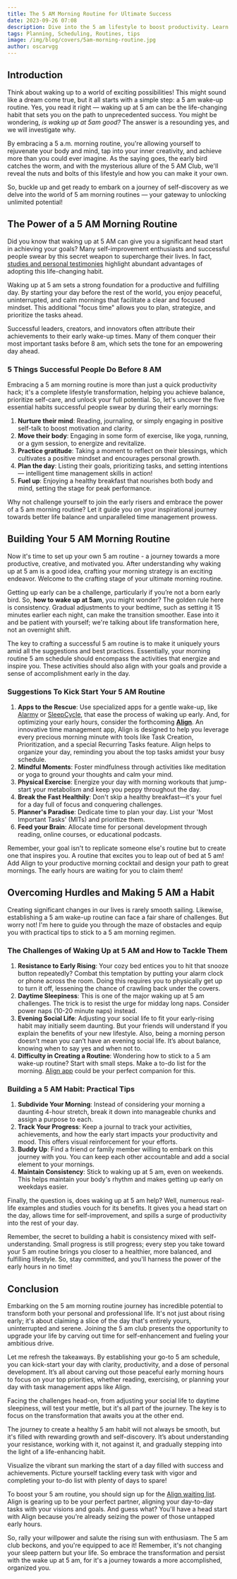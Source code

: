 ```yaml
---
title: The 5 AM Morning Routine for Ultimate Success
date: 2023-09-26 07:08
description: Dive into the 5 am lifestyle to boost productivity. Learn how to tackle challenges, build habits, and ace your morning routine with Align.
tags: Planning, Scheduling, Routines, tips
image: /img/blog/covers/5am-morning-routine.jpg
author: oscarvgg
---
```


## Introduction

Think about waking up to a world of exciting possibilities! This might sound like a dream come true, but it all starts with a simple step: a 5 am wake-up routine. Yes, you read it right — waking up at 5 am can be the life-changing habit that sets you on the path to unprecedented success. You might be wondering, *is waking up at 5am good?* The answer is a resounding yes, and we will investigate why.

By embracing a 5 a.m. morning routine, you're allowing yourself to rejuvenate your body and mind, tap into your inner creativity, and achieve more than you could ever imagine. As the saying goes, the early bird catches the worm, and with the mysterious allure of the 5 AM Club, we'll reveal the nuts and bolts of this lifestyle and how you can make it your own.

So, buckle up and get ready to embark on a journey of self-discovery as we delve into the world of 5 am morning routines — your gateway to unlocking unlimited potential!

## The Power of a 5 AM Morning Routine

Did you know that waking up at 5 AM can give you a significant head start in achieving your goals? Many self-improvement enthusiasts and successful people swear by this secret weapon to supercharge their lives. In fact, [studies and personal testimonies](https://www.msn.com/en-us/health/wellness/20-surprising-benefits-of-waking-up-at-5-am/ss-AA17ItX7#image=1) highlight abundant advantages of adopting this life-changing habit.

Waking up at 5 am sets a strong foundation for a productive and fulfilling day. By starting your day before the rest of the world, you enjoy peaceful, uninterrupted, and calm mornings that facilitate a clear and focused mindset. This additional "focus time" allows you to plan, strategize, and prioritize the tasks ahead.

Successful leaders, creators, and innovators often attribute their achievements to their early wake-up times. Many of them conquer their most important tasks before 8 am, which sets the tone for an empowering day ahead.

### 5 Things Successful People Do Before 8 AM

Embracing a 5 am morning routine is more than just a quick productivity hack; it's a complete lifestyle transformation, helping you achieve balance, prioritize self-care, and unlock your full potential. So, let's uncover the five essential habits successful people swear by during their early mornings:

1. **Nurture their mind**: Reading, journaling, or simply engaging in positive self-talk to boost motivation and clarity.
2. **Move their body**: Engaging in some form of exercise, like yoga, running, or a gym session, to energize and revitalize.
3. **Practice gratitude**: Taking a moment to reflect on their blessings, which cultivates a positive mindset and encourages personal growth.
4. **Plan the day**: Listing their goals, prioritizing tasks, and setting intentions — intelligent time management skills in action!
5. **Fuel up**: Enjoying a healthy breakfast that nourishes both body and mind, setting the stage for peak performance.

Why not challenge yourself to join the early risers and embrace the power of a 5 am morning routine? Let it guide you on your inspirational journey towards better life balance and unparalleled time management prowess.

## Building Your 5 AM Morning Routine

Now it's time to set up your own 5 am routine - a journey towards a more productive, creative, and motivated you. After understanding why waking up at 5 am is a good idea, crafting your morning strategy is an exciting endeavor. Welcome to the crafting stage of your ultimate morning routine.

Getting up early can be a challenge, particularly if you’re not a born early bird. So, **how to wake up at 5am**, you might wonder? The golden rule here is consistency. Gradual adjustments to your bedtime, such as setting it 15 minutes earlier each night, can make the transition smoother. Ease into it and be patient with yourself; we're talking about life transformation here, not an overnight shift.

The key to crafting a successful 5 am routine is to make it uniquely yours amid all the suggestions and best practices. Essentially, your morning routine 5 am schedule should encompass the activities that energize and inspire you. These activities should also align with your goals and provide a sense of accomplishment early in the day.

### Suggestions To Kick Start Your 5 AM Routine

1.  **Apps to the Rescue**: Use specialized apps for a gentle wake-up, like [Alarmy](https://alar.my) or [SleepCycle](https://www.sleepcycle.com), that ease the process of waking up early. And, for optimizing your early hours, consider the forthcoming **[Align](/)**. An innovative time management app, Align is designed to help you leverage every precious morning minute with tools like Task Creation, Prioritization, and a special Recurring Tasks feature. Align helps to organize your day, reminding you about the top tasks amidst your busy schedule.
2.  **Mindful Moments**: Foster mindfulness through activities like meditation or yoga to ground your thoughts and calm your mind.
3.  **Physical Exercise**: Energize your day with morning workouts that jump-start your metabolism and keep you peppy throughout the day.
4.  **Break the Fast Healthily**: Don't skip a healthy breakfast—it's your fuel for a day full of focus and conquering challenges.
5.  **Planner's Paradise**: Dedicate time to plan your day. List your 'Most Important Tasks' (MITs) and prioritize them.
6.  **Feed your Brain**: Allocate time for personal development through reading, online courses, or educational podcasts.

Remember, your goal isn't to replicate someone else's routine but to create one that inspires you. A routine that excites you to leap out of bed at 5 am! Add Align to your productive morning cocktail and design your path to great mornings. The early hours are waiting for you to claim them!

## Overcoming Hurdles and Making 5 AM a Habit

Creating significant changes in our lives is rarely smooth sailing. Likewise, establishing a 5 am wake-up routine can face a fair share of challenges. But worry not! I'm here to guide you through the maze of obstacles and equip you with practical tips to stick to a 5 am morning regimen.

### The Challenges of Waking Up at 5 AM and How to Tackle Them

1.  **Resistance to Early Rising**: Your cozy bed entices you to hit that snooze button repeatedly? Combat this temptation by putting your alarm clock or phone across the room. Doing this requires you to physically get up to turn it off, lessening the chance of crawling back under the covers.
2.  **Daytime Sleepiness**: This is one of the major waking up at 5 am challenges. The trick is to resist the urge for midday long naps. Consider power naps (10-20 minute naps) instead.
3.  **Evening Social Life**: Adjusting your social life to fit your early-rising habit may initially seem daunting. But your friends will understand if you explain the benefits of your new lifestyle. Also, being a morning person doesn’t mean you can’t have an evening social life. It’s about balance, knowing when to say yes and when not to.
4.  **Difficulty in Creating a Routine**: Wondering how to stick to a 5 am wake-up routine? Start with small steps. Make a to-do list for the morning. [Align app](/) could be your perfect companion for this.

### Building a 5 AM Habit: Practical Tips

1.  **Subdivide Your Morning**: Instead of considering your morning a daunting 4-hour stretch, break it down into manageable chunks and assign a purpose to each.
2.  **Track Your Progress**: Keep a journal to track your activities, achievements, and how the early start impacts your productivity and mood. This offers visual reinforcement for your efforts.
3.  **Buddy Up**: Find a friend or family member willing to embark on this journey with you. You can keep each other accountable and add a social element to your mornings.
4.  **Maintain Consistency**: Stick to waking up at 5 am, even on weekends. This helps maintain your body's rhythm and makes getting up early on weekdays easier.

Finally, the question is, does waking up at 5 am help? Well, numerous real-life examples and studies vouch for its benefits. It gives you a head start on the day, allows time for self-improvement, and spills a surge of productivity into the rest of your day.

Remember, the secret to building a habit is consistency mixed with self-understanding. Small progress is still progress; every step you take toward your 5 am routine brings you closer to a healthier, more balanced, and fulfilling lifestyle. So, stay committed, and you'll harness the power of the early hours in no time!

## Conclusion

Embarking on the 5 am morning routine journey has incredible potential to transform both your personal and professional life. It's not just about rising early; it's about claiming a slice of the day that's entirely yours, uninterrupted and serene. Joining the 5 am club presents the opportunity to upgrade your life by carving out time for self-enhancement and fueling your ambitious drive.

Let me refresh the takeaways. By establishing your go-to 5 am schedule, you can kick-start your day with clarity, productivity, and a dose of personal development. It’s all about carving out those peaceful early morning hours to focus on your top priorities, whether reading, exercising, or planning your day with task management apps like Align.

Facing the challenges head-on, from adjusting your social life to daytime sleepiness, will test your mettle, but it's all part of the journey. The key is to focus on the transformation that awaits you at the other end.

The journey to create a healthy 5 am habit will not always be smooth, but it's filled with rewarding growth and self-discovery. It’s about understanding your resistance, working with it, not against it, and gradually stepping into the light of a life-enhancing habit.

Visualize the vibrant sun marking the start of a day filled with success and achievements. Picture yourself tackling every task with vigor and completing your to-do list with plenty of days to spare!

To boost your 5 am routine, you should sign up for the [Align waiting list](#waiting-list). Align is gearing up to be your perfect partner, aligning your day-to-day tasks with your visions and goals. And guess what? You'll have a head start with Align because you're already seizing the power of those untapped early hours.

So, rally your willpower and salute the rising sun with enthusiasm. The 5 am club beckons, and you're equipped to ace it! Remember, it's not changing your sleep pattern but your life. So embrace the transformation and persist with the wake up at 5 am, for it's a journey towards a more accomplished, organized you.
